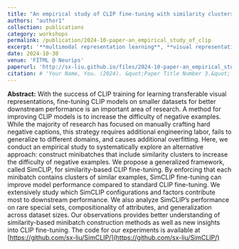 ```yaml
---
title: "An empirical study of CLIP fine-tuning with similarity clusters"
authors: "author1"
collection: publications
category: workshops
permalink: /publication/2024-10-paper-an_empirical_study_of_clip
excerpt: '**multimodal representation learning**, **visual representation learning**, **CLIP fine-tuning**'
date: 2024-10-30
venue: 'FITML @ Neurips'
paperurl: 'http://sx-liu.github.io/files/2024-10-paper-an_empirical_study_of_clip.pdf'
citation: # 'Your Name, You. (2024). &quot;Paper Title Number 3.&quot; <i>GitHub Journal of Bugs</i>. 1(3).'
---
```


**Abstract:** With the success of CLIP training for learning transferable visual representations, fine-tuning CLIP models on smaller datasets for better downstream performance is an important area of research. A method for improving CLIP models is to increase the difficulty of negative examples. While the majority of research has focused on manually crafting hard negative captions, this strategy requires additional engineering labor, fails to generalize to different domains, and causes additional overfitting. Here, we conduct an empirical study to systematically explore an alternative approach: construct minibatches that include similarity clusters to increase the difficulty of negative examples. We propose a generalized framework, called SimCLIP, for similarity-based CLIP fine-tuning. By enforcing that each minibatch contains clusters of similar examples, SimCLIP fine-tuning can improve model performance compared to standard CLIP fine-tuning. We extensively study which SimCLIP configurations and factors contribute most to downstream performance. We also analyze SimCLIP’s performance on rare special sets, compositionality of attributes, and generalization across dataset sizes. Our observations provides better understanding of similarity-based minibatch construction methods as well as new insights into CLIP fine-tuning. The code for our experiments is available at [https://github.com/sx-liu/SimCLIP/](https://github.com/sx-liu/SimCLIP/)
